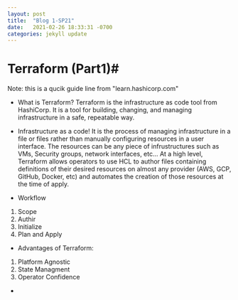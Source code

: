 ```yaml
---
layout: post
title:  "Blog 1-SP21"
date:   2021-02-26 18:33:31 -0700
categories: jekyll update
---
```



# Terraform (Part1)#
Note: this is a qucik guide line from "learn.hashicorp.com"

- What is Terraform?
Terraform is the infrastructure as code tool from HashiCorp. It is a tool for building, changing, and managing infrastructure in a safe, repeatable way.

- Infrastructure as a code!
It is the process of managing infrastructure in a file or files rather than manually configuring resources in a user interface. 
The resources can be any piece of infrustructures such as VMs, Security groups, network interfaces, etc...
At a high level, Terraform allows operators to use HCL to author files containing definitions of their desired resources on almost any provider (AWS, GCP, GitHub, Docker, etc) and automates the creation of those resources at the time of apply.

- Workflow
1. Scope
2. Authir
3. Initialize
4. Plan and Apply

- Advantages of Terraform:
1. Platform Agnostic
2. State Managment
3. Operator Confidence



- 

